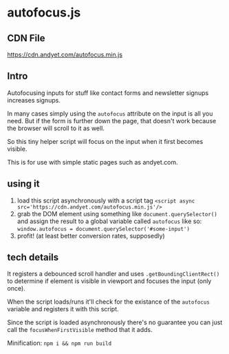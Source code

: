 # autofocus.js

## CDN File

https://cdn.andyet.com/autofocus.min.js

## Intro

Autofocusing inputs for stuff like contact forms and newsletter signups increases signups.

In many cases simply using the `autofocus` attribute on the input is all you need. But if the form is further down the page, that doesn't work because the browser will scroll to it as well. 

So this tiny helper script will focus on the input when it first becomes visible.

This is for use with simple static pages such as andyet.com.

## using it

1. load this script asynchronously with a script tag `<script async src='https://cdn.andyet.com/autofocus.min.js'/>`
2. grab the DOM element using something like `document.querySelector()` and assign the result to a global variable called `autofocus` like so: `window.autofocus = document.querySelector('#some-input')`
3. profit! (at least better conversion rates, supposedly)

## tech details

It registers a debounced scroll handler and uses `.getBoundingClientRect()` to determine if element is visible in viewport and focuses the input (only once).

When the script loads/runs it'll check for the existance of the `autofocus` variable and registers it with this script.

Since the script is loaded asynchronously there's no guarantee you can just call the `focusWhenFirstVisible` method that it adds. 

Minification: `npm i && npm run build`
